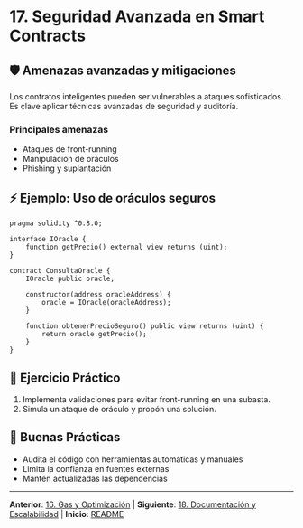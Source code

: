 # 17. Seguridad Avanzada en Smart Contracts

## 🛡️ Amenazas avanzadas y mitigaciones

Los contratos inteligentes pueden ser vulnerables a ataques sofisticados. Es clave aplicar técnicas avanzadas de seguridad y auditoría.

### Principales amenazas

- Ataques de front-running
- Manipulación de oráculos
- Phishing y suplantación

## ⚡ Ejemplo: Uso de oráculos seguros

```solidity
pragma solidity ^0.8.0;

interface IOracle {
	function getPrecio() external view returns (uint);
}

contract ConsultaOracle {
	IOracle public oracle;

	constructor(address oracleAddress) {
		oracle = IOracle(oracleAddress);
	}

	function obtenerPrecioSeguro() public view returns (uint) {
		return oracle.getPrecio();
	}
}
```

## 📝 Ejercicio Práctico

1. Implementa validaciones para evitar front-running en una subasta.
2. Simula un ataque de oráculo y propón una solución.

## 🎯 Buenas Prácticas

- Audita el código con herramientas automáticas y manuales
- Limita la confianza en fuentes externas
- Mantén actualizadas las dependencias

---

**Anterior**: [16. Gas y Optimización](./16-gas-optimizacion.md) | **Siguiente**: [18. Documentación y Escalabilidad](./18-documentacion.md) | **Inicio**: [README](../README.md)
